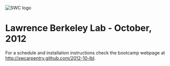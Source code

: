 ![SWC logo](http://software-carpentry.org/software-carpentry-logo-285x58.png "SWC logo")

# Lawrence Berkeley Lab - October, 2012

For a schedule and installation instructions check the bootcamp webpage
at http://swcarpentry.github.com/2012-10-lbl.
